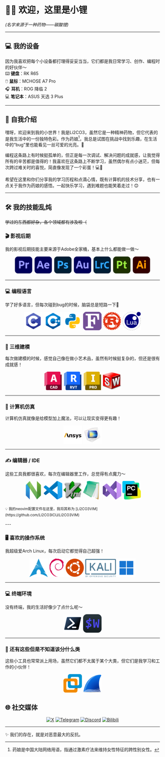# 🏳️‍⚧️ 欢迎，这里是小锂
*(名字来源于一种药物——碳酸锂)*  



---

## 💻 我的设备

因为我喜欢把每个小设备都打理得妥妥当当，它们都是我日常学习、创作、编程时的好伙伴～  
⌨️ **键盘**：RK R65  
🖱️ **鼠标**：MCHOSE A7 Pro  
🎧 **耳机**：ROG 降临 2  
💻 **笔记本**：ASUS 天选 3 Plus  



---
## 🧪 自我介绍

嘿呀，欢迎来到我的小世界！我是Li2CO3，虽然它是一种精神药物，但它代表的是我生活中的一份独特色彩。作为药娘[^药娘]，我总是试图在挑战中找到乐趣，在生活中的“bug”里也能看见一丝可爱的光亮。🌸

编程这条路上有时候挺孤单的，但正是每一次调试、解决问题的成就感，让我觉得所有的辛苦都是值得的！我喜欢在这条路上不断学习，虽然偶尔有点小迷茫，但每次跨过难关时的喜悦，简直像发现了一个彩蛋！💻💖

希望在这里和你们分享我的学习历程和点滴心情，既有计算机的技术分享，也有一点关于我作为药娘的感悟。一起快乐学习，遇到难题也能笑着走过！😊

[^药娘]:药娘是中国大陆网络用语，指通过激素疗法来维持女性特征的跨性别女性。
---

## 🛠️ 我的技能乱炖
~~学过的东西都好杂，各个领域都有涉及啦（~~  

### 🎬 影视后期  
我的影视后期技能主要来源于Adobe全家桶，基本上什么都能做一做～ 
<div align="center">
  <img src="./Skill_Icons/pr.png" width="60"/>
  <img src="./Skill_Icons/ae.png" width="60"/>
  <img src="./Skill_Icons/ps.png" width="60"/>
  <img src="./Skill_Icons/au.png" width="60"/>
  <img src="./Skill_Icons/LrC.png" width="60"/>
  <img src="./Skill_Icons/pt.png" width="60"/>
  <img src="./Skill_Icons/ai.png" width="60"/>
</div>

---

### 💻 编程语言
学了好多语言，但每次碰到bug的时候，脑袋总是短路一下🤣  
<div align="center">
  <img src="./Skill_Icons/c.png" width="60"/>
  <img src="./Skill_Icons/c++.png" width="60"/>
  <img src="./Skill_Icons/py.png" width="60"/>
  <img src="./Skill_Icons/for.png" width="60"/>
  <img src="./Skill_Icons/rust.png" width="60"/>
  <img src="./Skill_Icons/lua.png" width="60"/>
</div>

---

### 🎨 三维建模
每次做建模的时候，感觉自己像在做小艺术品，虽然有时候挺复杂的，但还是很有成就感！ 
<div align="center">
  <img src="./Skill_Icons/acad.png" width="60"/>
  <img src="./Skill_Icons/Revit.png" width="60"/>
  <img src="./Skill_Icons/Inventor.png" width="60"/>
  <img src="./Skill_Icons/swShellFileLauncher.png" width="60"/>
</div>

---

### 🧪 计算机仿真
计算机仿真就像是给模型加上魔法，可以让现实变得更有趣！
<div align="center">
  <img src="./Skill_Icons/ANSYS.png" width="60"/>
  <img src="./Skill_Icons/comsol.png" width="60"/>
</div>

---

### ✍️ 编辑器 / IDE
这些工具我都很喜欢，每次在编辑器里工作，总觉得有点魔力～ 
<div align="center">
  <img src="./Skill_Icons/nvim.png" width="60"/>
  <img src="./Skill_Icons/code.png" width="60"/>
  <img src="./Skill_Icons/vim.png" width="60"/>
  <img src="./Skill_Icons/notepad3.png" width="60"/>
  <img src="./Skill_Icons/vs.png" width="60"/>
  <img src="./Skill_Icons/pc.png" width="60"/>
</div>

<p><sub>💡 我的neovim配置文件在这里，我将其称为 [Li2CO3VIM](https://github.com/Li2CO3ICU/Li2CO3VIM)</sub></p>
---

### 🖥️ 喜欢的操作系统
我超级爱Arch Linux，每次启动它都觉得自己超强！
<div align="center">
  <img src="./Skill_Icons/arch.png" width="60"/>
  <img src="./Skill_Icons/debian.png" width="50"/>
  <img src="./Skill_Icons/ubuntu.png" width="60"/>
  <img src="./Skill_Icons/kali.png" width="100"/>
  <img src="./Skill_Icons/w11.png" width="60"/>
</div>

---

### 💻 终端环境
没有终端，我的生活好像少了点什么呢～  
<div align="center">
  <img src="./Skill_Icons/pwsh7.png" width="60"/>
  <img src="./Skill_Icons/wezt.png" width="60"/>
</div>

---

### 🍥 还有这些但是不知道该分什么类
这些小工具也常常派上用场，虽然它们都不太属于某个大类，但它们是我学习和工作的小伙伴！  
<div align="center">
  <img src="./Skill_Icons/vmware.png" width="60"/>
  <img src="./Skill_Icons/wireshark.png" width="60"/>
</div>




## 🌐 社交媒体
<div align="center">

[![X](https://img.shields.io/badge/X-000000?logo=x&logoColor=white)](https://x.com/Li2CO3ICU)  [![Telegram](https://img.shields.io/badge/Telegram-26A5E4?logo=telegram&logoColor=white)](https://t.me/Li2_CO3)  [![Discord](https://img.shields.io/badge/Discord-5865F2?logo=discord&logoColor=white)](https://discord.com/users/_li2co3)  [![Bilibili](https://img.shields.io/badge/Bilibili-00A1D6?logo=bilibili&logoColor=white)](https://space.bilibili.com/283731905)  

</div>

---

✨ 我们的存在，就是对恶意最大的反抗。

